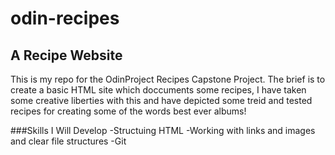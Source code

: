 # odin-recipes
## A Recipe Website
This is my repo for the OdinProject Recipes Capstone Project. The brief is to create a basic HTML site which doccuments some recipes, I have taken some creative liberties with this and have depicted some treid and tested recipes for creating some of the words best ever albums! 

###Skills I Will Develop
-Structuing HTML
-Working with links and images and clear file structures
-Git

